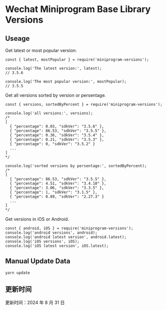 
# Wechat Miniprogram Base Library Versions

## Useage

Get latest or most popular version:

```;
const { latest, mostPopular } = require('miniprogram-versions');

console.log('The latest version:', latest);
// 3.5.6

console.log('The most popular version:', mostPopular);
// 3.5.5

```

Get all versions sorted by version or persentage.

```
const { versions, sortedByPercent } = require('miniprogram-versions');

console.log('all versions:', versions);
/*
[
  { "percentage": 0.03, "sdkVer": "3.5.6" },
  { "percentage": 86.53, "sdkVer": "3.5.5" },
  { "percentage": 0.36, "sdkVer": "3.5.4" },
  { "percentage": 0.21, "sdkVer": "3.5.3" },
  { "percentage": 0, "sdkVer": "3.5.2" }
  ...
]
*/

console.log('sorted versions by persentage:', sortedByPercent);
/*
[
  { "percentage": 86.53, "sdkVer": "3.5.5" },
  { "percentage": 4.51, "sdkVer": "3.4.10" },
  { "percentage": 3.06, "sdkVer": "3.3.5" },
  { "percentage": 1, "sdkVer": "3.1.5" },
  { "percentage": 0.89, "sdkVer": "2.27.3" }
  ...
]
*/
```

Get versions in iOS or Android.

```
const { android, iOS } = require('miniprogram-versions');
console.log('android versions', android);
console.log('android latest version', android.latest);
console.log('iOS versions', iOS);
console.log('iOS latest version', iOS.latest);
```

## Manual Update Data

```
yarn update
```

## 更新时间

更新时间：2024 年 8 月 31 日
